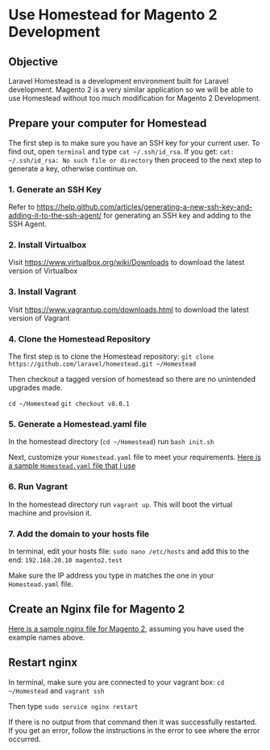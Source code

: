 # Use Homestead for Magento 2 Development
## Objective
Laravel Homestead is a development environment built for Laravel development. Magento 2 is a very similar application so we will be able to use Homestead without too much modification for Magento 2 Development. 

## Prepare your computer for Homestead
The first step is to make sure you have an SSH key for your current user. To find out, open `terminal` and type `cat ~/.ssh/id_rsa`. If you get: `cat: ~/.ssh/id_rsa: No such file or directory` then proceed to the next step to generate a key, otherwise continue on.

### 1. Generate an SSH Key
Refer to https://help.github.com/articles/generating-a-new-ssh-key-and-adding-it-to-the-ssh-agent/ for generating an SSH key and adding to the SSH Agent.

### 2. Install Virtualbox
Visit https://www.virtualbox.org/wiki/Downloads to download the latest version of Virtualbox

### 3. Install Vagrant
Visit https://www.vagrantup.com/downloads.html to download the latest version of Vagrant

### 4. Clone the Homestead Repository
The first step is to clone the Homestead repository:
 `git clone https://github.com/laravel/homestead.git ~/Homestead`

Then checkout a tagged version of homestead so there are no unintended upgrades made.

`cd ~/Homestead`
`git checkout v8.0.1`

### 5. Generate a Homestead.yaml file
In the homestead directory (`cd ~/Homestead`) run `bash init.sh`

Next, customize your `Homestead.yaml` file to meet your requirements. [Here is a sample `Homestead.yaml` file that I use](Homestead.yaml) 

### 6. Run Vagrant
In the homestead directory run `vagrant up`. This will boot the virtual machine and provision it. 

### 7. Add the domain to your hosts file
In terminal, edit your hosts file: `sudo nano /etc/hosts` and add this to the end: `192.168.20.10 magento2.test`

Make sure the IP address you type in matches the one in your `Homestead.yaml` file. 

## Create an Nginx file for Magento 2
[Here is a sample nginx file for Magento 2](magento2.test), assuming you have used the example names above.

## Restart nginx
In terminal, make sure you are connected to your vagrant box: `cd ~/Homestead` and `vagrant ssh`

Then type `sudo service nginx restart`

If there is no output from that command then it was successfully restarted. If you get an error, follow the instructions in the error to see where the error occurred. 

